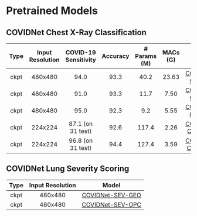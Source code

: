 # Pretrained Models

## COVIDNet Chest X-Ray Classification
|  Type | Input Resolution | COVID-19 Sensitivity | Accuracy | # Params (M) | MACs (G) |        Model        |
|:-----:|:----------------:|:--------------------:|:--------:|:------------:|:--------:|:-------------------:|
|  ckpt |      480x480     |         94.0         |   93.3   |      40.2    |  23.63   |[COVIDNet-CXR3-A](https://bit.ly/COVIDNet-CXR3-A)|
|  ckpt |      480x480     |         91.0         |   93.3   |      11.7    |   7.50   |[COVIDNet-CXR3-B](https://bit.ly/COVIDNet-CXR3-B)|
|  ckpt |      480x480     |         95.0         |   92.3   |       9.2    |   5.55   |[COVIDNet-CXR3-C](https://bit.ly/COVIDNet-CXR3-C)|
|  ckpt |      224x224     |   87.1 (on 31 test)  |   92.6   |     117.4    |   2.26   |[COVIDNet-CXR Small](https://bit.ly/CovidNet-CXR-Small)|
|  ckpt |      224x224     |   96.8 (on 31 test)  |   94.4   |     127.4    |   3.59   |[COVIDNet-CXR Large](https://bit.ly/CovidNet-CXR-Large)|

## COVIDNet Lung Severity Scoring
|  Type | Input Resolution |        Model        |
|:-----:|:----------------:|:-------------------:|
|  ckpt |      480x480     |[COVIDNet-SEV-GEO](https://bit.ly/COVIDNet-SEV-GEO)|
|  ckpt |      480x480     |[COVIDNet-SEV-OPC](https://bit.ly/COVIDNet-SEV-OPC)|
